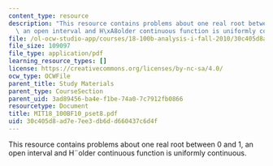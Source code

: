 ```yaml
---
content_type: resource
description: "This resource contains problems about one real root between 0 and 1,\
  \ an open interval and H\xA8older continuous function is uniformly continuous."
file: /ol-ocw-studio-app/courses/18-100b-analysis-i-fall-2010/30c405d8ad7e7ee3db6dd660437c6d4f_MIT18_100BF10_pset8.pdf
file_size: 109097
file_type: application/pdf
learning_resource_types: []
license: https://creativecommons.org/licenses/by-nc-sa/4.0/
ocw_type: OCWFile
parent_title: Study Materials
parent_type: CourseSection
parent_uid: 3ad89456-ba4e-f1be-74a0-7c7912fb0866
resourcetype: Document
title: MIT18_100BF10_pset8.pdf
uid: 30c405d8-ad7e-7ee3-db6d-d660437c6d4f
---
```

This resource contains problems about one real root between 0 and 1, an open interval and H¨older continuous function is uniformly continuous.